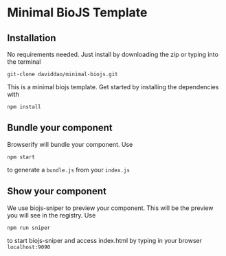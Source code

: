 Minimal BioJS Template 
===========

## Installation
No requirements needed. Just install by downloading the zip or typing into the terminal
```
git-clone daviddao/minimal-biojs.git
```

This is a minimal biojs template.
Get started by installing the dependencies with
```
npm install 
```

## Bundle your component
Browserify will bundle your component. Use
```
npm start
```
to generate a `bundle.js` from your `index.js`

## Show your component
We use biojs-sniper to preview your component. This will be the preview you will see in the registry.
Use 
```
npm run sniper
```
to start biojs-sniper and access index.html by typing in your browser `localhost:9090`
